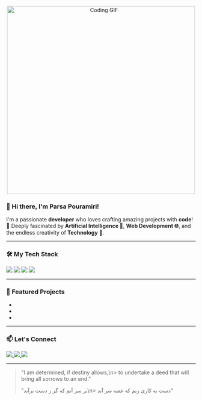 <p align="center">
  <img src="https://media.giphy.com/media/qgQUggAC3Pfv687qPC/giphy.gif" alt="Coding GIF" width="500" />
</p>

### 👋 Hi there, I'm Parsa Pouramiri!

I'm a passionate **developer** who loves crafting amazing projects with **code**! 🚀
Deeply fascinated by **Artificial Intelligence 🤖**, **Web Development 🌐**, and the endless creativity of **Technology 🎨**.

---

### 🛠️ My Tech Stack

<p>
  <img src="https://img.shields.io/badge/Python-3776AB?style=for-the-badge&logo=python&logoColor=white" />
  <img src="https://img.shields.io/badge/HTML5-E34F26?style=for-the-badge&logo=html5&logoColor=white" />
  <img src="https://img.shields.io/badge/CSS3-1572B6?style=for-the-badge&logo=css3&logoColor=white" />
  <img src="https://img.shields.io/badge/JavaScript-F7DF1E?style=for-the-badge&logo=javascript&logoColor=black" />
</p>

---

### 📂 Featured Projects

- 
- 
- 

---

### 📫 Let's Connect

<p>
  <a href="https://github.com/yourgithubusername">
    <img src="https://img.shields.io/badge/GitHub-181717?style=for-the-badge&logo=github&logoColor=white" />
  </a>
  <a href="mailto:youremail@example.com">
    <img src="https://img.shields.io/badge/Email-D14836?style=for-the-badge&logo=gmail&logoColor=white" />
  </a>
  <a href="https://linkedin.com/in/yourlinkedinprofile">
    <img src="https://img.shields.io/badge/LinkedIn-0A66C2?style=for-the-badge&logo=linkedin&logoColor=white" />
  </a>
</p>

---

> "I am determined, if destiny allows,\n> to undertake a deed that will bring all sorrows to an end."
> 
> "بر سر آنم که گر ز دست برآید\n> دست به کاری زنم که غصه سر آید"
